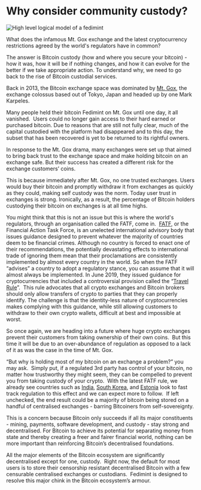 # Why consider community custody?

![High level logical model of a fedimint](/img/CommunityCustody.png)

What does the infamous Mt. Gox exchange and the latest cryptocurrency restrictions agreed by the world's regulators have in common?

The answer is Bitcoin custody (how and where you secure your bitcoin) - how it was, how it will be if nothing changes, and how it can evolve for the better if we take appropriate action. To understand why, we need to go back to the rise of Bitcoin custodial services.

Back in 2013, the Bitcoin exchange space was dominated by [Mt. Gox](https://en.wikipedia.org/wiki/Mt._Gox), the exchange colossus based out of Tokyo, Japan and headed up by one Mark Karpeles.

Many people held their bitcoin Fedimint on Mt. Gox until one day, it all vanished.  Users could no longer gain access to their hard earned or purchased bitcoin. Due to reasons that are still not fully clear, much of the capital custodied with the platform had disappeared and to this day, the subset that has been recovered is yet to be returned to its rightful owners.

In response to the Mt. Gox drama, many exchanges were set up that aimed to bring back trust to the exchange space and make holding bitcoin on an exchange safe. But their success has created a different risk for the exchange customers’ coins.

This is because immediately after Mt. Gox, no one trusted exchanges. Users would buy their bitcoin and promptly withdraw it from exchanges as quickly as they could, making self custody was the norm. Today user trust in exchanges is strong. Ironically, as a result, the percentage of Bitcoin holders custodying their bitcoin on exchanges is at all time highs.

You might think that this is not an issue but this is where the world's regulators, through an organisation called the FATF, come in.  [FATF](https://en.wikipedia.org/wiki/Financial_Action_Task_Force), or the Financial Action Task Force, is an unelected international advisory body that issues guidance designed to prevent whatever the majority of countries deem to be financial crimes. Although no country is forced to enact one of their recommendations, the potentially devastating effects to international trade of ignoring them mean that their proclamations are consistently implemented by almost every country in the world. So when the FATF “advises” a country to adopt a regulatory stance, you can assume that it will almost always be implemented. In June 2019, they issued guidance for cryptocurrencies that included a controversial provision called the “[Travel Rule](https://complyadvantage.com/insights/fatf-travel-rule/)”.  This rule advocates that all crypto exchanges and Bitcoin brokers should only allow transfers of crypto to parties that they can properly identify. The challenge is that the identity-less nature of cryptocurrencies makes complying with this guidance, while still allowing customers to withdraw to their own crypto wallets, difficult at best and impossible at worst.

So once again, we are heading into a future where huge crypto exchanges prevent their customers from taking ownership of their own coins.  But this time it will be due to an over-abundance of regulation as opposed to a lack of it as was the case in the time of Mt. Gox.

“But why is holding most of my bitcoin on an exchange a problem?” you may ask.  Simply put, if a regulated 3rd party has control of your bitcoin, no matter how trustworthy they might seem, they can be compelled to prevent you from taking custody of your crypto.  With the latest FATF rule, we already see countries such as [India](https://www.reuters.com/markets/currencies/proposed-india-bill-banning-crypto-payments-could-mean-jail-violations-document-2021-12-07/), [South Korea](https://cointelegraph.com/news/south-korea-crypto-exchanges-to-follow-coinone-in-verifying-private-wallets), and [Estonia](https://www.coindesk.com/policy/2022/01/04/estonia-regulator-says-no-plans-to-ban-crypto/) look to fast track regulation to this effect and we can expect more to follow.  If left unchecked, the end result could be a majority of bitcoin being stored on a handful of centralised exchanges - barring Bitcoiners from self-sovereignty.

This is a concern because Bitcoin only succeeds if all its major constituents - mining, payments, software development, and custody - stay strong and decentralised. For Bitcoin to achieve its potential for separating money from state and thereby creating a freer and fairer financial world, nothing can be more important than reinforcing Bitcoin’s decentralised foundations.

All the major elements of the Bitcoin ecosystem are significantly decentralised except for one, custody.  Right now, the default for most users is to store their censorship resistant decentralised Bitcoin with a few censurable centralised exchanges or custodians.  Fedimint is designed to resolve this major chink in the Bitcoin ecosystem’s armour.
